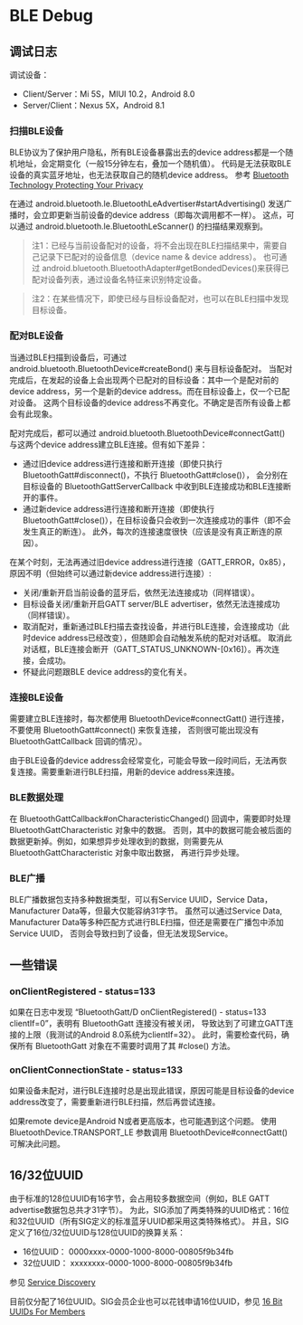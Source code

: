 # BLE Debug

## 调试日志

调试设备：

- Client/Server：Mi 5S，MIUI 10.2，Android 8.0
- Server/Client：Nexus 5X，Android 8.1

### 扫描BLE设备

BLE协议为了保护用户隐私，所有BLE设备暴露出去的device address都是一个随机地址，会定期变化（一般15分钟左右，叠加一个随机值）。
代码是无法获取BLE设备的真实蓝牙地址，也无法获取自己的随机device address。
参考 [Bluetooth Technology Protecting Your Privacy][ble_privacy]

在通过 android.bluetooth.le.BluetoothLeAdvertiser#startAdvertising() 发送广播时，会立即更新当前设备的device address（即每次调用都不一样）。
这点，可以通过 android.bluetooth.le.BluetoothLeScanner() 的扫描结果观察到。

> 注1：已经与当前设备配对的设备，将不会出现在BLE扫描结果中，需要自己记录下已配对的设备信息（device name & device address）。
> 也可通过 android.bluetooth.BluetoothAdapter#getBondedDevices()来获得已配对设备列表，通过设备名特征来识别特定设备。

> 注2：在某些情况下，即使已经与目标设备配对，也可以在BLE扫描中发现目标设备。

### 配对BLE设备

当通过BLE扫描到设备后，可通过 android.bluetooth.BluetoothDevice#createBond() 来与目标设备配对。
当配对完成后，在发起的设备上会出现两个已配对的目标设备：其中一个是配对前的device address，另一个是新的device address。而在目标设备上，仅一个已配对设备。
这两个目标设备的device address不再变化。不确定是否所有设备上都会有此现象。

配对完成后，都可以通过 android.bluetooth.BluetoothDevice#connectGatt() 与这两个device address建立BLE连接。但有如下差异：

- 通过旧device address进行连接和断开连接（即使只执行 BluetoothGatt#disconnect()，不执行 BluetoothGatt#close()），
会分别在目标设备的 BluetoothGattServerCallback 中收到BLE连接成功和BLE连接断开的事件。
- 通过新device address进行连接和断开连接（即使执行 BluetoothGatt#close()），在目标设备只会收到一次连接成功的事件（即不会发生真正的断连）。
此外，每次的连接速度很快（应该是没有真正断连的原因）。

在某个时刻，无法再通过旧device address进行连接（GATT_ERROR，0x85），原因不明（但始终可以通过新device address进行连接）:

- 关闭/重新开启当前设备的蓝牙后，依然无法连接成功（同样错误）。
- 目标设备关闭/重新开启GATT server/BLE advertiser，依然无法连接成功（同样错误）。
- 取消配对，重新通过BLE扫描去查找设备，并进行BLE连接，会连接成功（此时device address已经改变），但随即会自动触发系统的配对对话框。
取消此对话框，BLE连接会断开（GATT_STATUS_UNKNOWN-[0x16]）。再次连接，会成功。
- 怀疑此问题跟BLE device address的变化有关。

### 连接BLE设备

需要建立BLE连接时，每次都使用 BluetoothDevice#connectGatt() 进行连接，不要使用 BluetoothGatt#connect() 来恢复连接，
否则很可能出现没有 BluetoothGattCallback 回调的情况）。

由于BLE设备的device address会经常变化，可能会导致一段时间后，无法再恢复连接。需要重新进行BLE扫描，用新的device address来连接。


### BLE数据处理

在 BluetoothGattCallback#onCharacteristicChanged() 回调中，需要即时处理 BluetoothGattCharacteristic 对象中的数据。
否则，其中的数据可能会被后面的数据更新掉。例如，如果想异步处理收到的数据，则需要先从 BluetoothGattCharacteristic 对象中取出数据，
再进行异步处理。

### BLE广播

BLE广播数据包支持多种数据类型，可以有Service UUID，Service Data，Manufacturer Data等，但最大仅能容纳31字节。
虽然可以通过Service Data, Manufacturer Data等多种匹配方式进行BLE扫描，但还是需要在广播包中添加Service UUID，
否则会导致扫到了设备，但无法发现Service。

## 一些错误

### onClientRegistered - status=133

如果在日志中发现 “BluetoothGatt/D onClientRegistered() - status=133 clientIf=0”，表明有 BluetoothGatt 连接没有被关闭，
导致达到了可建立GATT连接的上限（我测试的Android 8.0系统为clientIf=32）。
此时，需要检查代码，确保所有 BluetoothGatt 对象在不需要时调用了其 #close() 方法。

### onClientConnectionState - status=133

如果设备未配对，进行BLE连接时总是出现此错误，原因可能是目标设备的device address改变了，需要重新进行BLE扫描，然后再尝试连接。

如果remote device是Android N或者更高版本，也可能遇到这个问题。
使用 BluetoothDevice.TRANSPORT_LE 参数调用 BluetoothDevice#connectGatt() 可解决此问题。

## 16/32位UUID

由于标准的128位UUID有16字节，会占用较多数据空间（例如，BLE GATT advertise数据包总共才31字节）。
为此，SIG添加了两类特殊的UUID格式：16位和32位UUID（所有SIG定义的标准蓝牙UUID都采用这类特殊格式）。
并且，SIG定义了16位/32位UUID与128位UUID的换算关系：

* 16位UUID： 0000xxxx-0000-1000-8000-00805f9b34fb
* 32位UUID： xxxxxxxx-0000-1000-8000-00805f9b34fb

参见 [Service Discovery][bluetooth_service_discovery]

目前仅分配了16位UUID。SIG会员企业也可以花钱申请16位UUID，参见 [16 Bit UUIDs For Members][bluetooth_uuid_16bits]


[ble_privacy]: https://blog.bluetooth.com/bluetooth-technology-protecting-your-privacy
[bluetooth_service_discovery]: https://www.bluetooth.com/specifications/assigned-numbers/service-discovery
[bluetooth_uuid_16bits]: https://www.bluetooth.com/specifications/assigned-numbers/16-bit-uuids-for-members

